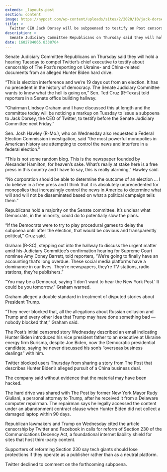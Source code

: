 ```yaml
--- 
extends: _layouts.post 
section: content 
image: https://nypost.com/wp-content/uploads/sites/2/2020/10/jack-dorsey-twitter-01.jpg?quality=90&strip=all&w=1200 
title: > 
  Twitter CEO Jack Dorsey will be subpoenaed to testify on Post censorship 
description: > 
  Senate Judiciary Committee Republicans on Thursday said they will hold a hearing Tuesday to compel Twitter’s chief executive to testify about censorship of The Post’s reporting on Ukraine- and China-related documents from an alleged Hunter Biden hard drive.The Senate Judiciary Committee wants to know what the hell is going on,” Sen. Ted Cruz (R-Texas) told reporters in a Senate office building hallway.“Chairman Lindsey Graham and I have discussed this at length and the committee today will be noticing a markup on Tuesday to issue a subpoena to Jack Dorsey, the CEO of Twitter, to testify before the Senate Judiciary Committee next Friday.”Sen. Josh Hawley (R-Mo.Twitter blocked users Thursday from sharing a story from The Post that describes Hunter Biden’s alleged pursuit of a China business deal.The repairman says he legally accessed the content under an abandonment contract clause when Hunter Biden did not collect a damaged laptop within 90 days. 
date: 1602784065.8338704 
--- 
```

Senate Judiciary Committee Republicans on Thursday said they will hold a hearing Tuesday to compel Twitter’s chief executive to testify about censorship of The Post’s reporting on Ukraine- and China-related documents from an alleged Hunter Biden hard drive.

“This is election interference and we’re 19 days out from an election. It has no precedent in the history of democracy. The Senate Judiciary Committee wants to know what the hell is going on,” Sen. Ted Cruz (R-Texas) told reporters in a Senate office building hallway.

“Chairman Lindsey Graham and I have discussed this at length and the committee today will be noticing a markup on Tuesday to issue a subpoena to Jack Dorsey, the CEO of Twitter, to testify before the Senate Judiciary Committee next Friday.”

Sen. Josh Hawley (R-Mo.), who on Wednesday also requested a Federal Election Commission investigation, said “the most powerful monopolies in American history are attempting to control the news and interfere in a federal election.”

“This is not some random blog. This is the newspaper founded by Alexander Hamilton, for heaven’s sake. What’s really at stake here is a free press in this country and I have to say, this is really alarming,” Hawley said.

“No corporation should be able to determine the outcome of an election … I do believe in a free press and I think that it is absolutely unprecedented for monopolies that increasingly control the news in America to determine what will and will not be disseminated based on what a political campaign tells them.”

Republicans hold a majority on the Senate committee. It’s unclear what Democrats, in the minority, could do to potentially slow the plans.

“If the Democrats were to try to play procedural games to delay the subpoena until after the election, that would be obvious and transparently political,” Cruz said.

Graham (R-SC), stepping out into the hallway to discuss the urgent matter amid his Judiciary Committee’s confirmation hearing for Supreme Court nominee Amy Coney Barrett, told reporters, “We’re going to finally have an accounting that’s long overdue. These social media platforms have a dominance in our lives. They’re newspapers, they’re TV stations, radio stations, they’re publishers.”

“You may be a Democrat, saying ‘I don’t want to hear the New York Post.’ It could be you tomorrow,” Graham warned.

Graham alleged a double standard in treatment of disputed stories about President Trump.

“They never blocked that, all the allegations about Russian collusion and Trump and every other idea that Trump may have done something bad — nobody blocked that,” Graham said.

The Post’s initial censored story Wednesday described an email indicating Hunter Biden introduced his vice president father to an executive at Ukraine energy firm Burisma, despite Joe Biden, now the Democratic presidential candidate, saying he never discussed his son’s “overseas business dealings” with him.

Twitter blocked users Thursday from sharing a story from The Post that describes Hunter Biden’s alleged pursuit of a China business deal.

The company said without evidence that the material may have been hacked.

The hard drive was shared with The Post by former New York Mayor Rudy Giuliani, a personal attorney to Trump, after he received it from a Delaware computer repairman. The repairman says he legally accessed the content under an abandonment contract clause when Hunter Biden did not collect a damaged laptop within 90 days.

Republican lawmakers and Trump on Wednesday cited the article censorship by Twitter and Facebook in calls for reform of Section 230 of the Communications Decency Act, a foundational internet liability shield for sites that host third-party content.

Supporters of reforming Section 230 say tech giants should lose protections if they operate as a publisher rather than as a neutral platform.

Twitter declined to comment on the forthcoming subpoena.